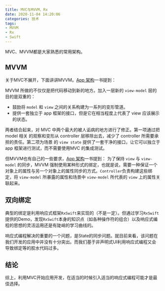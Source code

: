 ```yaml
---
title: MVC与MVVM、Rx
date: 2020-11-04 14:20:06
categories: 技术
tags:
- MVVM
- Rx
- Swift
---
```

MVC、MVVM都是大家熟悉的常用架构。

## MVVM
关于MVC不展开，下面讲讲MVVM。[App 架构](https://objccn.io/products/app-architecture)一书提到：

MVVM 所做的不仅仅是把代码移动到新的地方。加入一层新的 `view-model` 层的目的是双重的： 
* 鼓励将 `model` 和 `view` 之间的关系构建为一系列的变形管道。
* 提供一套独立于 app 框架的接口，但是它在相当程度上代表了 view 应该展示的状态。

两者结合起来，对 MVC 中两个最大的被人诟病的地方进行了修正。第一项通过把 model 相关 的观察和变形从 controller 层移除出去，减少了 controller 所需要承担的责任。第二项为场景 的 `view state` 提供了一套干净的接口，让它可以独立于 app 框架进行测试，而不需要使用MVC 的集成测试。 
 
但MVVM也有自己的一些要求，[App 架构](https://objccn.io/products/app-architecture)一书提到：
为了保持 `view` 与 `view-model` 的同步，MVVM 强制使用某种形式的绑定，也就是说，需要一种保证一个对象上的属性与另一个对象上的属性同步的方式。`Controller`负责构建这些绑定，将 `view-model` 所暴露的属性和场景中 `view-model` 所代表的 `view` 上的属性关联起来。

## 双向绑定
典型的绑定是利用响应式框架`RxSwift`来实现的（不是一定）。但通过学习`RxSwift`提供的Demo，发现`RxSwift`本身的知识点（如各种操作符的组合）以及响应式编程的思想的灵活运用还是有陡峭的学习曲线的。
 
响应式编程解决的重要的一个问题，是State的同步问题。就目前来看，该问题在我们开发的应用中并没有十分突出。而我们基于非声明式UI利用响应式编程又会导致绑定等的胶水代码过多。
## 结论
综上，利用MVC开始应用开发，在适当的时候引入适当的响应式编程可能才是最佳选择。